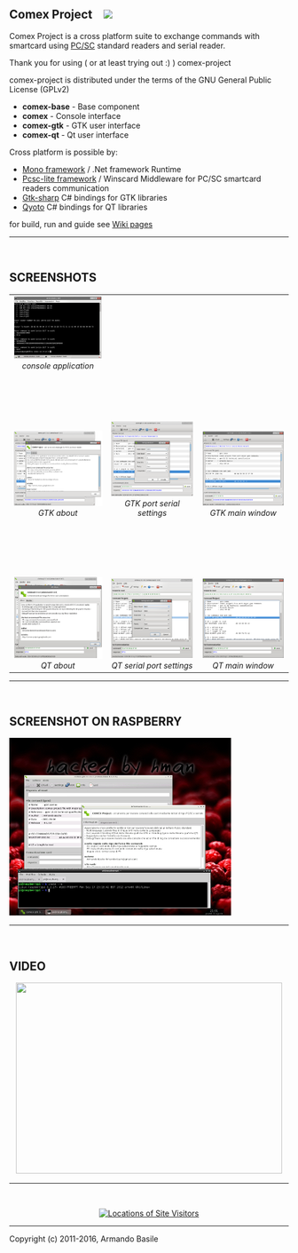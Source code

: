 
## Comex Project &nbsp;&nbsp;&nbsp;<img src='https://travis-ci.org/armando-basile/comex-project.svg?branch=master' border='0' />
Comex Project is a cross platform suite to exchange commands 
with smartcard using [PC/SC](http://www.pcscworkgroup.com/) standard readers and serial reader. 

Thank you for using ( or at least trying out :) ) comex-project

comex-project is distributed under the terms of the GNU General Public License (GPLv2)

* **comex-base** - Base component
* **comex**      - Console interface
* **comex-gtk**  - GTK user interface
* **comex-qt**   - Qt user interface

Cross platform is possible by:

* [Mono framework](http://www.mono-project.com/Main_Page) / .Net framework Runtime
* [Pcsc-lite framework](http://pcsclite.alioth.debian.org/) / Winscard Middleware for PC/SC smartcard readers communication
* [Gtk-sharp](http://www.mono-project.com/GtkSharp) C# bindings for GTK libraries
* [Qyoto](http://techbase.kde.org/Development/Languages/Qyoto) C# bindings for QT libraries

for build, run and guide see [Wiki pages](https://github.com/armando-basile/comex-project/wiki)


---

<br />

## SCREENSHOTS ##
<table width='760' cellspacing='4'>
<tr><td width='250' align='center' valign='bottom' height='130'><a href='https://github.com/armando-basile/comex-project/blob/wiki/console_2.png'><img src='https://github.com/armando-basile/comex-project/blob/wiki/console_2_mini.png' border='0' /></a><i>console application</i></td><td width='250' align='center' valign='bottom'> </td><td width='250' align='center' valign='bottom'> </td></tr>
<tr><td width='250' align='center' valign='bottom' height='260'><a href='https://github.com/armando-basile/comex-project/blob/wiki/gtk_1.png'><img src='https://github.com/armando-basile/comex-project/blob/wiki/gtk_1_mini.png' border='0' /></a>
<i>GTK about</i></td><td width='250' align='center' valign='bottom'><a href='https://github.com/armando-basile/comex-project/blob/wiki/gtk_2.png'><img src='https://github.com/armando-basile/comex-project/blob/wiki/gtk_2_mini.png' border='0' /></a>
<i>GTK port serial settings</i></td><td width='250' align='center' valign='bottom'><a href='https://github.com/armando-basile/comex-project/blob/wiki/gtk_3.png'><img src='https://github.com/armando-basile/comex-project/blob/wiki/gtk_3_mini.png' border='0' /></a>
<i>GTK main window</i></td></tr>
<tr><td width='250' align='center' valign='bottom' height='270'><a href='https://github.com/armando-basile/comex-project/blob/wiki/qt_1.png'><img src='https://github.com/armando-basile/comex-project/blob/wiki/qt_1_mini.png' border='0' /></a>
<i>QT about</i></td><td width='250' align='center' valign='bottom'><a href='https://github.com/armando-basile/comex-project/blob/wiki/qt_2.png'><img src='https://github.com/armando-basile/comex-project/blob/wiki/qt_2_mini.png' border='0' /></a>
<i>QT serial port settings</i></td><td width='250' align='center' valign='bottom'><a href='https://github.com/armando-basile/comex-project/blob/wiki/qt_3.png'> <img src='https://github.com/armando-basile/comex-project/blob/wiki/qt_3_mini.png' border='0' /></a>
<i>QT main window</i></td></tr>
</table>

---

<br />

## SCREENSHOT ON RASPBERRY ##
<a href='https://github.com/armando-basile/comex-project/blob/wiki/comex_on_raspberry.png'> <img src='https://github.com/armando-basile/comex-project/blob/wiki/comex_on_raspberry_mini.jpg' border='0' /></a>

---

<br />

## VIDEO ##
<p align='center'><a href='http://www.youtube.com/watch?feature=player_embedded&v=Zw0smqVllEw' target='_blank'><img src='http://img.youtube.com/vi/Zw0smqVllEw/0.jpg' width='480' height=344 /></a></p>


---

<br />
<p align='center'><a href='http://m.maploco.com/details/cb12ebu8'><img src='http://www.maploco.com/vmap/4027760.png' alt='Locations of Site Visitors' title='Locations of Site Visitors' /></a></p>


---



Copyright (c) 2011-2016, Armando Basile


